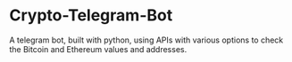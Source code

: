 # Crypto-Telegram-Bot
A telegram bot, built with python, using APIs with various options to check the Bitcoin and Ethereum values and addresses.
